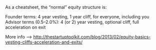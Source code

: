As a cheatsheet, the “normal” equity structure is:

Founder terms: 4 year vesting, 1 year cliff, for everyone, including you
Advisor terms (0.5–2.0%): 4 (or 2) year vesting, optional cliff, full acceleration on exit


More info -->  http://thestartuptoolkit.com/blog/2013/02/equity-basics-vesting-cliffs-acceleration-and-exits/


